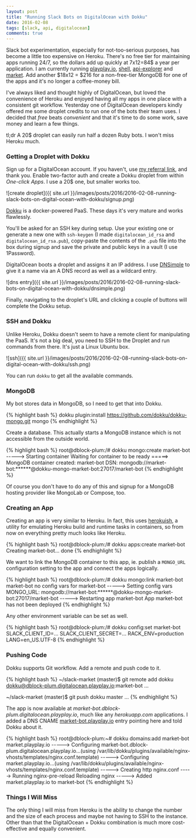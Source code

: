 ```yaml
---
layout: post
title: "Running Slack Bots on DigitalOcean with Dokku"
date: 2016-02-08
tags: [slack, api, digitalocean]
comments: true
---
```

Slack bot experimentation, especially for not-too-serious purposes, has become a little too expensive on Heroku. There's no free tier for maintaining apps running 24/7, so the dollars add up quickly at 7x12=84$ a year per application. I am currently running [playplay.io](http://playplay.io), [shell](http://shell.playplay.io), [api-explorer](http://api-explorer.playplay.io) and [market](http://market.playplay.io). Add another $18x12 = $216 for a non-free-tier MongoDB for one of the apps and it's no longer a coffee-money bill.

I've always liked and thought highly of DigitalOcean, but loved the convenience of Heroku and enjoyed having all my apps in one place with a consistent git workflow. Yesterday one of DigitalOcean developers kindly offered me some droplet credits to run one of the bots their team uses. I decided that _free_ beats _convenient_ and that it's time to do some work, save money and learn a few things.

tl;dr A 20$ droplet can easily run half a dozen Ruby bots. I won't miss Heroku much.

### Getting a Droplet with Dokku

Sign up for a DigitalOcean account. If you haven't, use [my referral link](https://m.do.co/c/5b26011f9a9b), and thank you. Enable two-factor auth and create a Dokku droplet from within _One-click Apps_. I use a 20$ one, but smaller works too.

![create droplet]({{ site.url }}/images/posts/2016/2016-02-08-running-slack-bots-on-digital-ocean-with-dokku/signup.png)

[Dokku](https://github.com/dokku/dokku) is a docker-powered PaaS. These days it's very mature and works flawlessly.

You'll be asked for an SSH key during setup. Use your existing one or generate a new one with `ssh-keygen` (I made `digitalocean_id_rsa` and `digitalocean_id_rsa.pub`), copy-paste the contents of the `.pub` file into the box during signup and save the private and public keys in a vault (I use 1Password).

DigitalOcean boots a droplet and assigns it an IP address. I use [DNSimple](https://dnsimple.com/r/0fd8bf77eef5bd) to give it a name via an A DNS record as well as a wildcard entry.

![dns entry]({{ site.url }}/images/posts/2016/2016-02-08-running-slack-bots-on-digital-ocean-with-dokku/dnsimple.png)

Finally, navigating to the droplet's URL and clicking a couple of buttons will complete the Dokku setup.

### SSH and Dokku

Unlike Heroku, Dokku doesn't seem to have a remote client for manipulating the PaaS. It's not a big deal, you need to SSH to the Droplet and run commands from there. It's just a Linux Ubuntu box.

![ssh]({{ site.url }}/images/posts/2016/2016-02-08-running-slack-bots-on-digital-ocean-with-dokku/ssh.png)

You can run `dokku` to get all the available commands.

### MongoDB

My bot stores data in MongoDB, so I need to get that into Dokku.

{% highlight bash %}
dokku plugin:install https://github.com/dokku/dokku-mongo.git mongo
{% endhighlight %}

Create a database. This actually starts a MongoDB instance which is not accessible from the outside world.

{% highlight bash %}
root@dblock-plum:/# dokku mongo:create market-bot
-----> Starting container
       Waiting for container to be ready
=====> MongoDB container created: market-bot
       DSN: mongodb://market-bot:******@dokku-mongo-market-bot:27017/market-bot
{% endhighlight %}

Of course you don't have to do any of this and signup for a MongoDB hosting provider like MongoLab or Compose, too.

### Creating an App

Creating an app is very similar to Heroku. In fact, this uses [herokuish](https://github.com/gliderlabs/herokuish), a utility for emulating Heroku build and runtime tasks in containers, so from now on everything pretty much looks like Heroku.

{% highlight bash %}
root@dblock-plum:/# dokku apps:create market-bot
Creating market-bot... done
{% endhighlight %}

We want to link the MongoDB container to this app, ie. publish a `MONGO_URL` configuration setting to the app and connect the apps logically.

{% highlight bash %}
root@dblock-plum:/# dokku mongo:link market-bot market-bot
no config vars for market-bot
-----> Setting config vars
       MONGO_URL: mongodb://market-bot:******@dokku-mongo-market-bot:27017/market-bot
-----> Restarting app market-bot
App market-bot has not been deployed
{% endhighlight %}

Any other environment variable can be set as well.

{% highlight bash %}
root@dblock-plum:/# dokku config:set market-bot SLACK_CLIENT_ID=... SLACK_CLIENT_SECRET=... RACK_ENV=production LANG=en_US.UTF-8
{% endhighlight %}

### Pushing Code

Dokku supports Git workflow. Add a remote and push code to it.

{% highlight bash %}
~/slack-market (master)$ git remote add dokku dokku@dblock-plum.digitalocean.playplay.io:market-bot
...

~/slack-market (master)$ git push dokku master
...
{% endhighlight %}

The app is now available at _market-bot.dblock-plum.digitalocean.playplay.io_, much like any _herokuapp.com_ applications. I added a DNS CNAME [market-bot.playplay.io](http://market-bot.playplay.io) entry pointing here and told Dokku about it.

{% highlight bash %}
root@dblock-plum:~# dokku domains:add market-bot market.playplay.io
-----> Configuring market-bot.dblock-plum.digitalocean.playplay.io...(using /var/lib/dokku/plugins/available/nginx-vhosts/templates/nginx.conf.template)
-----> Configuring market.playplay.io...(using /var/lib/dokku/plugins/available/nginx-vhosts/templates/nginx.conf.template)
-----> Creating http nginx.conf
-----> Running nginx-pre-reload
       Reloading nginx
-----> Added market.playplay.io to market-bot
{% endhighlight %}

### Things I Will Miss

The only thing I will miss from Heroku is the ability to change the number and the size of each process and maybe not having to SSH to the instance. Other than that the DigitalOcean + Dokku combination is much more cost-effective and equally convenient.
